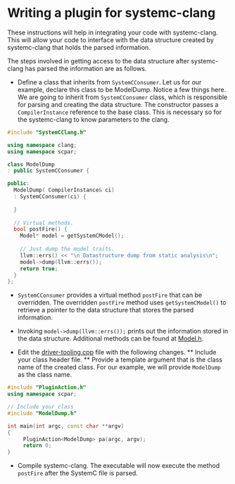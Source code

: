 Writing a plugin for systemc-clang
==================================

These instructions will help in integrating your code with systemc-clang.  This will allow your code to interface with the data structure created by systemc-clang that holds the parsed information.

The steps involved in getting access to the data structure after systemc-clang has parsed the information are as follows.

* Define a class that inherits from `SystemCConsumer`.  Let us for our example, declare this class to be ModelDump.  Notice a few things here.  We are going to inherit from `SystemCConsumer` class, which is responsible for parsing and creating the data structure. The constructor passes a `CompilerInstance` reference to the base class.  This is necessary so for the systemc-clang to know parameters to the clang. 

```c++
#include "SystemCClang.h"

using namespace clang;
using namespace scpar;

class ModelDump
: public SystemCConsumer {

public:
  ModelDump( CompilerInstance& ci)
  : SystemCConsumer(ci) {
  
  }
  
  // Virtual methods.
  bool postFire() {
    Model* model = getSystemCModel();
    
    // Just dump the model traits.
    llvm::errs() << "\n Datastructure dump from static analysis\n";
    model->dump(llvm::errs());
    return true;
  } 
};
```

* `SystemCConsumer` provides a virtual method `postFire` that can be overridden. The overridden `postFire` method uses `getSystemCModel()` to retrieve a pointer to the data structure that stores the parsed information. 

* Invoking `model->dump(llvm::errs());` prints out the information stored in the data structure.  Additional methods can be found at [Model.h](https://github.com/anikau31/systemc-clang/blob/revamp/src/Model.h).

* Edit the [driver-tooling.cpp]() file with the following changes.
** Include your class header file.
** Provide a template argument that is the class name of the created class.  For our example, we will provide `ModelDump` as the class name.

```c++
#include "PluginAction.h"
using namespace scpar;

// Include your class
#include "ModelDump.h"

int main(int argc, const char **argv)
{
     PluginAction<ModelDump> pa(argc, argv);
     return 0;
}
```

* Compile systemc-clang.  The executable will now execute the method `postFire` after the SystemC file is parsed. 
